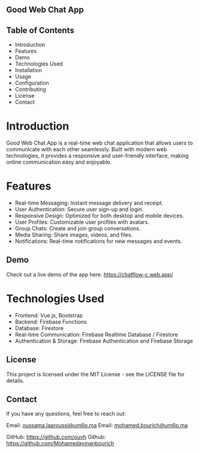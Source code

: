 ## Good Web Chat App



## Table of Contents
* Introduction
* Features
* Demo
* Technologies Used
* Installation
* Usage
* Configuration
* Contributing
* License
* Contact

# Introduction
Good Web Chat App is a real-time web chat application that allows users to communicate with each other seamlessly. Built with modern web technologies, it provides a responsive and user-friendly interface, making online communication easy and enjoyable.

# Features
* Real-time Messaging: Instant message delivery and receipt.
* User Authentication: Secure user sign-up and login.
* Responsive Design: Optimized for both desktop and mobile devices.
* User Profiles: Customizable user profiles with avatars.
* Group Chats: Create and join group conversations.
* Media Sharing: Share images, videos, and files.
* Notifications: Real-time notifications for new messages and events.

## Demo
Check out a live demo of the app here.
https://chatflow-c.web.app/

# Technologies Used
* Frontend: Vue.js, Bootstrap
* Backend: Firebase Functions
* Database: Firestore
* Real-time Communication: Firebase Realtime Database / Firestore
* Authentication & Storage: Firebase Authentication and Firebase Storage


## License
This project is licensed under the MIT License - see the LICENSE file for details.

## Contact
If you have any questions, feel free to reach out:

Email: oussama.laaroussi@um6p.ma
Email: mohamed.bourich@um6p.ma

GitHub: https://github.com/ouvh
Github: https://github.com/Mohamedaymanbourich
